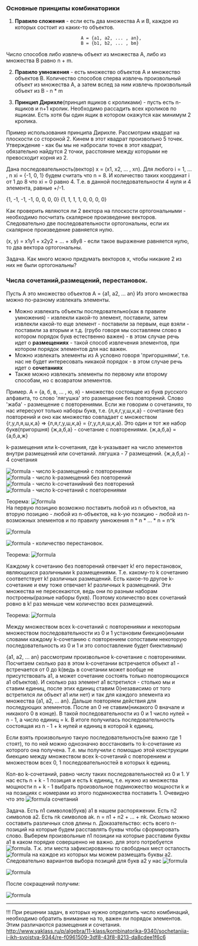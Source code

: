 ### Основные принципы комбинаторики  
1. **Правило сложения** - если есть два множества А и В, каждое из которых состоит из каких-то объектов.

                                A = {a1, a2, ... , an},  
                                B = {b1, b2, ... , bm}

Число способов либо извлечь объект из множества А, либо из множества B равно n + m.  

2. **Правило умножения** - есть множество объектов А и множество объектов В. Количество способов сперва извлечь произвольный объект из множества А, а затем вслед за ним извлечь произвольный объект из B - n * m  

3. **Принцип Дирихле**(принцип ящиков с кроликами) - пусть есть n-ящиков и n+1 кролик. Необходимо рассадить всех кроликов по ящикам. Есть хотя бы один ящик в котором окажутся как минимум 2 кролика.  

Пример использования принципа Дирихле.
Рассмотрим квадрат на плоскости со стороной 2. Кинем в этот квадрат произвольно 5 точек. Утверждение - как бы мы не набросали точек в этот квадрат, обязательно найдутся 2 точки, расстояние между которыми не превосходит корня из 2.

Дана последовательность(вектор) x = (x1, x2, ... , xn). Для любого i = 1, ... , n  xi = {-1, 0, 1}
будем считать что n = 8. И количество таких координат i от 1 до 8 что xi = 0 равно 4.
Т.е. в данной последовательности 4 нуля и 4 элемента, равные +/-1.

{1, -1, -1, -1, 0, 0, 0, 0}
{1, 1, 1, 1, 0, 0, 0, 0}

Как проверить являются ли 2 вектора на плоскости ортогональными - необходимо посчитать скалярное произведение векторов.
Следовательно две последовательности ортогональны, если их скалярное произведение равняется нулю. 

(x, y) = x1y1 + x2y2 + ... + x8y8 - если такое выражение равняется нулю, то два вектора ортогональны.

Задача. Как много можно придумать векторов х, чтобы никакие 2 из них не были ортогональны?

### Числа сочетаний,размещений, перестановок.  
Пусть А это множество объектов А = {a1, a2, ... an} Из этого множества можно по-разному извлекать элементы.
 - Можно извлекать объекты последовательно(как в правиле умножения) - извлекли какой-то элемент, поставили, затем извлекли какой-то еще элемент - поставили за первым, еще взяли - поставили за вторым и т.д. (грубо говоря мы составляем слово в котором порядок букв естественно важен) - в этом случае речь идет о **размещениях** - такой способ извлечения элементов, при котором порядок элементов для нас важен.
 - Можно извлекать элементы из А условно говоря 'пригоршнями', т.е. нас не будет интересовать никакой порядок - в этом случае речь идет о **сочетаниях**
 - Также можно извлекать элементы по первому или второму способам, но с возвратом элементов.

Пример.
A = {а, б, в, ... , ю, я} - множество состоящее из букв русского алфавита, то слово 'лягушка' это размещение без повторений.
Слово 'жаба' - размещение с повторениями.
Если же говорим о сочетаниях, то нас итересуют только наборы букв, т.е. {л,я,г,у,ш,к,а} - сочетание без повторений и оно как множество совпадает с множеством {г,у,л,я,ш,к,а} => {л,я,г,у,ш,к,а} = {г,у,л,я,ш,к,а}. Это один и тот же набор букв(пригоршня)
{ж,а,б,а} - сочетание с повторениями. {ж,а,б,а} = {а,б,а,ж}

k-размещения или k-сочетания, где k-указывает на число элементов внутри размещений или сочетаний.
лягушка - 7 размещений. {ж,а,б,а} - 4 сочетания

![formula](http://latex.codecogs.com/gif.latex?\dpi{120}&space;\bar{A_{n}^{k}}) - число k-размещений с повторениями  
![formula](http://latex.codecogs.com/gif.latex?\dpi{120}&space;{A_{n}^{k}}) - число k-размещений без повторений  
![formula](http://latex.codecogs.com/gif.latex?\dpi{120}&space;{C_{n}^{k}}) - число k-сочетанийний без повторений  
![formula](http://latex.codecogs.com/gif.latex?\dpi{120}&space;\bar{C_{n}^{k}}) - число k-сочетаний с повторениями  

Теорема: ![formula](http://latex.codecogs.com/gif.latex?\dpi{120}&space;\bar{A_{n}^{k}}&space;=&space;n^k)  
На первую позицию возможно поставить любой из n объектов, на вторую позицию - любой из n-объектов, на k-ую позицию - любой из n-возможных элементов и по правилу умножения n * n * ... * n = n^k  
 
![formula](http://latex.codecogs.com/gif.latex?\dpi{120}&space;A_{n}^{k}&space;=&space;n(n&space;-&space;1)(n&space;-&space;2)&space;...&space;(n&space;-&space;k&space;&plus;&space;1)=&space;\frac{n!}{(n-k)!})  

![formula](http://latex.codecogs.com/gif.latex?\dpi{120}&space;A_{n}^{n}&space;=&space;n!) - количество перестановок.  

Теорема: ![formula](http://latex.codecogs.com/gif.latex?\dpi{120}&space;C_{n}^{k}&space;=&space;\frac{A_{n}^{k}}{k!}&space;=&space;\frac{n!}{k!(n&space;-&space;k)!})

Каждому k сочетанию без повторений отвечает k! его перестановок, являющихся различными k размещениями. Т.е. какому-то k сочетанию соответствует k! различных размещений. Есть какое-то другое k-сочетание и ему тоже отвечает k! различных k размещений. Эти множества не пересекаются, ведь они по разным наборам построены(разные наборы букв). Поэтому количество всех сочетаний ровно в k! раз меньше чем количество всех размещений.  

Теорема: ![formula](http://latex.codecogs.com/gif.latex?\dpi{120}&space;C_{n}^{k}&space;=&space;C_{n&plus;k-1}^{k})  

Между множеством всех k-сочетаний с повторениями и некоторым множеством последовательности из 0 и 1 установим биекцию(иными словами каждому k-сочетанию с повторением сопоставим некоторую последовательность из 0 и 1 и это сопоставление будет биективным)

{a1, a2, ... an} рассмотрим произвольное k-сочетание с повторениями. 
Посчитаем сколько раз в этом k-сочетании встречается объект a1 - встречается от 0 до k(ведь в сочетании может вообще не присутствовать a1, а может сочетание состоять только повторяющихся a1 объектов). И сколько раз элемент а1 встретился - столько мы и ставим единиц, после этих единиц ставим 0(независимо от того встретился ли объект а1 или нет) и так для каждого элемента из множества {a1, a2, ... an}. Дальше повторяем действия для последующих элементов. После аn 0 не ставим(никакого 0 вначале и никакого 0 в конце). В такой последовательности из 0 и 1 число нулей = n - 1, а число единиц = k.
В итоге получилась последовательность состоящая из n - 1 + k нулей и единиц в которой k единиц.

Если взять произвольную такую последовательность(не важно где 1 стоят), то по ней можно однозначно восстановить то k-сочетание из которого она получена. Т.е. мы получили с помощью этой конструкции биекцию между множеством всех k-сочетаний с повторением и множеством всех 0, 1 последовательностей в которых k единиц.

Кол-во k-сочетаний, равно числу таких последовательностей из 0 и 1. У нас есть n + k - 1 позиция и есть k единиц, т.е. нужно из множества мощности n + k - 1 выбрать произвольное подмножество мощности k и на позициях с номерами из этого подмножества поставить 1. Очевидно что это ![formula](http://latex.codecogs.com/gif.latex?\dpi{120}&space;C_{n&plus;k-1}^{k}) сочетаний

Задача. Есть n1 символов(букв) a1 в нашем распоряжении. Есть n2 символов a2. Есть nk символов ak.
n = n1 + n2 + ... + nk. Сколько можно составить различных слов длины n.
Доказательство: есть всего n-позиций на которые будем расставлять буквы чтобы сформировать слово. Выберем произвольные n1 позиции на которые расставим буквы a1 в каком порядке совершенно не важно. для этого потребуется ![formula](http://latex.codecogs.com/gif.latex?\dpi{120}&space;C_{n}^{n_{1}}). Т.к. эти места зафиксированны то свободных мест осталость ![formula](http://latex.codecogs.com/gif.latex?\dpi{120}&space;n&space;-&space;n_{1}) на каждое из которых мы можем размещать буквы a2. Следовательно вариантов выбора позиций для букв a2 у нас ![formula](http://latex.codecogs.com/gif.latex?\dpi{120}&space;C_{n&space;-&space;n_{1}}^{n_{2}})  

![formula](http://latex.codecogs.com/gif.latex?\dpi{120}&space;C_{n}^{n_{1}}C_{n-n_{1}}^{n_{2}}C_{n-n_{1}-n_{2}}^{n_{3}}...C_{n-n_{1}-&space;n_{2}-n_{3}-...-&space;n_{k-1}}^{n_{k}}&space;=&space;\frac{n!}{n!(n-n_{1})!}\frac{(n-&space;n_{1})!}{n_{2}!(n-n_{1}&space;-&space;n_{2})!}...\frac{(n-n_{1}-...-&space;n_{k-&space;1})!}{n_{k}!(n-n_{1}-...-n_{k})!})

После сокращений получим:

![formula](http://latex.codecogs.com/gif.latex?\dpi{120}&space;\frac{n!}{n_1!n_2!...n_k!})  

--------------------------
!!! При решении задач, в которых нужно определить число комбинаций, необходимо обратить внимание на то, важен ли порядок элементов. Этим различаются размещения и сочетания.  
http://www.yaklass.ru/p/algebra/11-klass/kombinatorika-9340/sochetaniia-i-ikh-svoistva-9344/re-f0961509-3df8-43f8-8213-da8cdee1f6c6  